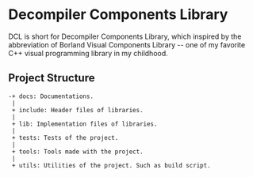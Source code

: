 # Decompiler Components Library

DCL is short for Decompiler Components Library, which inspired by the
abbreviation of Borland Visual Components Library -- one of my favorite C++
visual programming library in my childhood.

## Project Structure

```shell-script
-+ docs: Documentations.
 |
 + include: Header files of libraries.
 |
 + lib: Implementation files of libraries.
 |
 + tests: Tests of the project.
 |
 + tools: Tools made with the project.
 |
 + utils: Utilities of the project. Such as build script.
```


